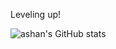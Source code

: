 Leveling up!

 ![ashan's GitHub stats](https://github-readme-stats.vercel.app/api?username=ashan-medigodella&show_icons=true&theme=radical)
